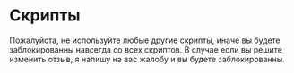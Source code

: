 # Скрипты
Пожалуйста, не используйте любые другие скрипты, иначе вы будете заблокированны навсегда со всех скриптов. 
В случае если вы решите изменить отзыв, я напишу на вас жалобу и вы будете заблокированны.
